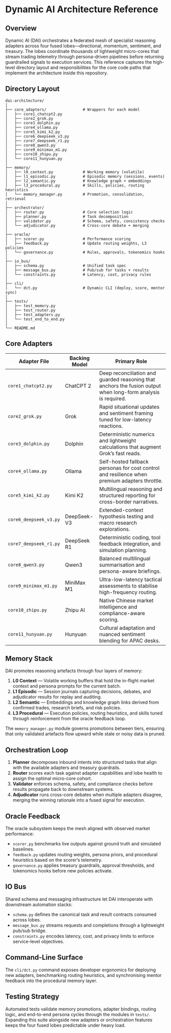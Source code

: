 # Dynamic AI Architecture Reference

## Overview

Dynamic AI (DAI) orchestrates a federated mesh of specialist reasoning adapters across four fused lobes—directional, momentum, sentiment, and treasury. The lobes coordinate thousands of lightweight micro-cores that stream trading telemetry through persona-driven pipelines before returning guardrailed signals to execution services. This reference captures the high-level directory layout and responsibilities for the core code paths that implement the architecture inside this repository.

## Directory Layout

```
dai-architecture/
│
├── core_adapters/                # Wrappers for each model
│   ├── core1_chatcpt2.py
│   ├── core2_grok.py
│   ├── core3_dolphin.py
│   ├── core4_ollama.py
│   ├── core5_kimi_k2.py
│   ├── core6_deepseek_v3.py
│   ├── core7_deepseek_r1.py
│   ├── core8_qwen3.py
│   ├── core9_minimax_m1.py
│   ├── core10_zhipu.py
│   └── core11_hunyuan.py
│
├── memory/
│   ├── l0_context.py             # Working memory (volatile)
│   ├── l1_episodic.py            # Episodic memory (sessions, events)
│   ├── l2_semantic.py            # Knowledge graph + embeddings
│   ├── l3_procedural.py          # Skills, policies, routing heuristics
│   └── memory_manager.py         # Promotion, consolidation, retrieval
│
├── orchestrator/
│   ├── router.py                 # Core selection logic
│   ├── planner.py                # Task decomposition
│   ├── validator.py              # Schema, safety, consistency checks
│   └── adjudicator.py            # Cross-core debate + merging
│
├── oracle/
│   ├── scorer.py                 # Performance scoring
│   ├── feedback.py               # Update routing weights, L3 policies
│   └── governance.py             # Rules, approvals, tokenomics hooks
│
├── io_bus/
│   ├── schema.py                 # Unified task spec
│   ├── message_bus.py            # Pub/sub for tasks + results
│   └── constraints.py            # Latency, cost, privacy rules
│
├── cli/
│   └── dct.py                    # Dynamic CLI (deploy, score, mentor sync)
│
├── tests/
│   ├── test_memory.py
│   ├── test_router.py
│   ├── test_adapters.py
│   └── test_end_to_end.py
│
└── README.md
```

## Core Adapters

| Adapter File            | Backing Model | Primary Role |
| ----------------------- | ------------- | ------------- |
| `core1_chatcpt2.py`     | ChatCPT 2     | Deep reconciliation and guarded reasoning that anchors the fusion output when long-form analysis is required. |
| `core2_grok.py`         | Grok          | Rapid situational updates and sentiment framing tuned for low-latency reactions. |
| `core3_dolphin.py`      | Dolphin       | Deterministic numerics and lightweight calculations that augment Grok’s fast reads. |
| `core4_ollama.py`       | Ollama        | Self-hosted fallback personas for cost control and resilience when premium adapters throttle. |
| `core5_kimi_k2.py`      | Kimi K2       | Multilingual reasoning and structured reporting for cross-border narratives. |
| `core6_deepseek_v3.py`  | DeepSeek-V3   | Extended-context hypothesis testing and macro research explorations. |
| `core7_deepseek_r1.py`  | DeepSeek R1   | Deterministic coding, tool feedback integration, and simulation planning. |
| `core8_qwen3.py`        | Qwen3         | Balanced multilingual summarisation and persona-aware briefings. |
| `core9_minimax_m1.py`   | MiniMax M1    | Ultra-low-latency tactical assessments to stabilise high-frequency routing. |
| `core10_zhipu.py`       | Zhipu AI      | Native Chinese market intelligence and compliance-aware scoring. |
| `core11_hunyuan.py`     | Hunyuan       | Cultural adaptation and nuanced sentiment blending for APAC desks. |

## Memory Stack

DAI promotes reasoning artefacts through four layers of memory:

1. **L0 Context** — Volatile working buffers that hold the in-flight market context and persona prompts for the current batch.
2. **L1 Episodic** — Session journals capturing decisions, debates, and adjudicator results for replay and auditing.
3. **L2 Semantic** — Embeddings and knowledge graph links derived from confirmed trades, research briefs, and risk policies.
4. **L3 Procedural** — Execution policies, routing heuristics, and skills tuned through reinforcement from the oracle feedback loop.

The `memory_manager.py` module governs promotions between tiers, ensuring that only validated artefacts flow upward while stale or noisy data is pruned.

## Orchestration Loop

1. **Planner** decomposes inbound intents into structured tasks that align with the available adapters and treasury guardrails.
2. **Router** scores each task against adapter capabilities and lobe health to assign the optimal micro-core cohort.
3. **Validator** enforces schema, safety, and compliance checks before results propagate back to downstream systems.
4. **Adjudicator** runs cross-core debates when multiple adapters disagree, merging the winning rationale into a fused signal for execution.

## Oracle Feedback

The oracle subsystem keeps the mesh aligned with observed market performance:

- `scorer.py` benchmarks live outputs against ground truth and simulated baselines.
- `feedback.py` updates routing weights, persona priors, and procedural heuristics based on the scorer’s telemetry.
- `governance.py` applies treasury guardrails, approval thresholds, and tokenomics hooks before new policies activate.

## IO Bus

Shared schema and messaging infrastructure let DAI interoperate with downstream automation stacks:

- `schema.py` defines the canonical task and result contracts consumed across lobes.
- `message_bus.py` streams requests and completions through a lightweight pub/sub bridge.
- `constraints.py` encodes latency, cost, and privacy limits to enforce service-level objectives.

## Command-Line Surface

The `cli/dct.py` command exposes developer ergonomics for deploying new adapters, benchmarking routing heuristics, and synchronising mentor feedback into the procedural memory layer.

## Testing Strategy

Automated tests validate memory promotions, adapter bindings, routing logic, and end-to-end persona cycles through the modules in `tests/`. Expanding this suite alongside new adapters or orchestration features keeps the four fused lobes predictable under heavy load.
